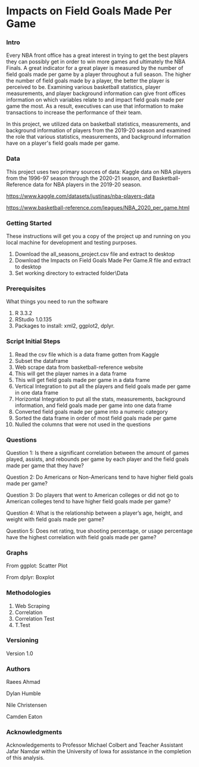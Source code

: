 # Impacts on Field Goals Made Per Game



### Intro
Every NBA front office has a great interest in trying to get the best players they can possibly get in order to win more games and ultimately the NBA Finals. A great indicator for a great player is measured by the number of field goals made per game by a player throughout a full season. The higher the number of field goals made by a player, the better the player is perceived to be. Examining various basketball statistics, player measurements, and player background information can give front offices information on which variables relate to and impact field goals made per game the most. As a result, executives can use that information to make transactions to increase the performance of their team.

In this project, we utilized data on basketball statistics, measurements, and background information of players from the 2019-20 season and examined the role that various statistics, measurements, and background information have on a player's field goals made per game. 


### Data
This project uses two primary sources of data: Kaggle data on NBA players from the 1996-97 season through the 2020-21 season, and Basketball-Reference data for NBA players in the 2019-20 season.

https://www.kaggle.com/datasets/justinas/nba-players-data

https://www.basketball-reference.com/leagues/NBA_2020_per_game.html


### Getting Started
These instructions will get you a copy of the project up and running on you local machine for development and testing purposes.
1. Download the all_seasons_project.csv file and extract to desktop
2. Download the Impacts on Field Goals Made Per Game.R file and extract to desktop
3. Set working directory to extracted folder\Data


### Prerequisites
What things you need to run the software
1. R 3.3.2
2. RStudio 1.0.135
4. Packages to install: xml2, ggplot2, dplyr.


### Script Initial Steps
1. Read the csv file which is a data frame gotten from Kaggle
2. Subset the dataframe
3. Web scrape data from basketball-reference website
4. This will get the player names in a data frame
5. This will get field goals made per game in a data frame
6. Vertical Integration to put all the players and field goals made per game in one data frame
7. Horizontal Integration to put all the stats, measurements, background information, and field goals made per game into one data frame
8. Converted field goals made per game into a numeric category
9. Sorted the data frame in order of most field goals made per game
10. Nulled the columns that were not used in the questions


### Questions
Question 1: Is there a significant correlation between the amount of games played, assists, and rebounds per game by each player and the field goals made per game that they have?

Question 2: Do Americans or Non-Americans tend to have higher field goals made per game?

Question 3: Do players that went to American colleges or did not go to American colleges tend to have higher field goals made per game?

Question 4: What is the relationship between a player’s age, height, and weight with field goals made per game?

Question 5: Does net rating, true shooting percentage, or usage percentage have the highest correlation with field goals made per game?

### Graphs
From ggplot: Scatter Plot

From dplyr: Boxplot

### Methodologies
1. Web Scraping
2. Correlation
3. Correlation Test
4. T.Test


### Versioning
Version 1.0

### Authors
Raees Ahmad

Dylan Humble

Nile Christensen

Camden Eaton

### Acknowledgments
Acknowledgements to Professor Michael Colbert and Teacher Assistant Jafar Namdar within the University of Iowa for assistance in the completion of this analysis.
